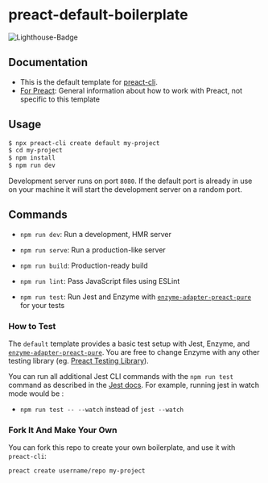 # preact-default-boilerplate

![Lighthouse-Badge](https://img.shields.io/badge/lighthouse-100%2F100-brightgreen.svg)

## Documentation
- This is the default template for [preact-cli](https://github.com/developit/preact-cli).
- [For Preact](https://preactjs.com/): General information about how to work with Preact, not specific to this template

## Usage

```bash
$ npx preact-cli create default my-project
$ cd my-project
$ npm install
$ npm run dev
```

Development server runs on port `8080`. If the default port is already in use on your machine it will start the development server on a random port.

## Commands

- `npm run dev`: Run a development, HMR server

- `npm run serve`: Run a production-like server

- `npm run build`: Production-ready build

- `npm run lint`: Pass JavaScript files using ESLint

- `npm run test`: Run Jest and Enzyme with [`enzyme-adapter-preact-pure`](https://github.com/preactjs/enzyme-adapter-preact-pure) for your tests

### How to Test

The `default` template provides a basic test setup with Jest, Enzyme, and [`enzyme-adapter-preact-pure`](https://github.com/preactjs/enzyme-adapter-preact-pure). You are free to change Enzyme with any other testing library (eg. [Preact Testing Library](https://testing-library.com/docs/preact-testing-library/intro)).

You can run all additional Jest CLI commands with the `npm run test` command as described in the [Jest docs](https://facebook.github.io/jest/docs/en/cli.html#using-with-npm-scripts). For example, running jest in watch mode would be :

- `npm run test -- --watch` instead of  `jest --watch `

### Fork It And Make Your Own

You can fork this repo to create your own boilerplate, and use it with `preact-cli`:

``` bash
preact create username/repo my-project
```

